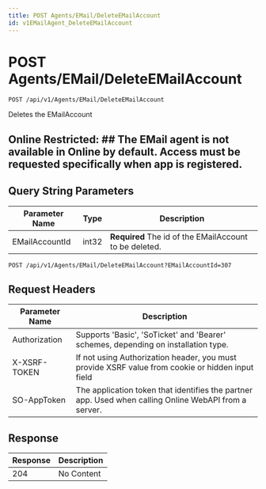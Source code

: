 ```yaml
---
title: POST Agents/EMail/DeleteEMailAccount
id: v1EMailAgent_DeleteEMailAccount
---
```


# POST Agents/EMail/DeleteEMailAccount

```http
POST /api/v1/Agents/EMail/DeleteEMailAccount
```

Deletes the EMailAccount



## Online Restricted: ## The EMail agent is not available in Online by default. Access must be requested specifically when app is registered.





## Query String Parameters

| Parameter Name | Type |  Description |
|----------------|------|--------------|
| EMailAccountId | int32 | **Required** The id of the EMailAccount to be deleted. |

```http
POST /api/v1/Agents/EMail/DeleteEMailAccount?EMailAccountId=307
```


## Request Headers

| Parameter Name | Description |
|----------------|-------------|
| Authorization  | Supports 'Basic', 'SoTicket' and 'Bearer' schemes, depending on installation type. |
| X-XSRF-TOKEN   | If not using Authorization header, you must provide XSRF value from cookie or hidden input field |
| SO-AppToken | The application token that identifies the partner app. Used when calling Online WebAPI from a server. |


## Response


| Response | Description |
|----------------|-------------|
| 204 | No Content |